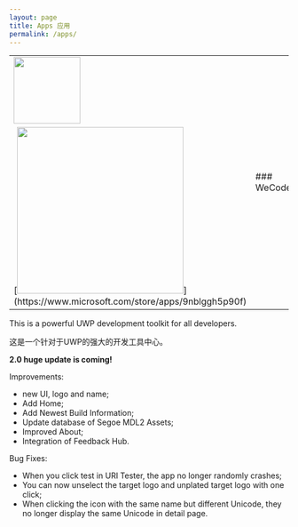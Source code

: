 ```yaml
---
layout: page
title: Apps 应用
permalink: /apps/
---
```

<table width="100%" border="0">
  <tr>
    <td width="40%"><img src="{{ site.baseurl }}/images/wecode.png" width="120px"/></th>
    <td width="60%" rowspan="2">
### WeCode
    </th>
  </tr>
  <tr>
    <td width="40%">
[<img src="{{ site.baseurl }}/images/get-app.png" width="300px"/>](https://www.microsoft.com/store/apps/9nblggh5p90f)
     </td>
  </tr>
</table>
This is a powerful UWP development toolkit for all developers.

这是一个针对于UWP的强大的开发工具中心。



**2.0 huge update is coming!**


Improvements: 


- new UI, logo and name; 
- Add Home; 
- Add Newest Build Information; 
- Update database of Segoe MDL2 Assets; 
- Improved About; 
- Integration of Feedback Hub. 

Bug Fixes: 


- When you click test in URI Tester, the app no longer randomly crashes; 
- You can now unselect the target logo and unplated target logo with one click; 
- When clicking the icon with the same name but different Unicode, they no longer display the same Unicode in detail page.  

